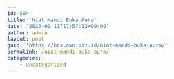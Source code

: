 ```yaml
---
id: 584
title: 'Niat Mandi Buka Aura'
date: '2023-01-11T17:57:12+00:00'
author: admin
layout: post
guid: 'https://bos.awn.biz.id/niat-mandi-buka-aura/'
permalink: /niat-mandi-buka-aura/
categories:
    - Uncategorized
---
```


